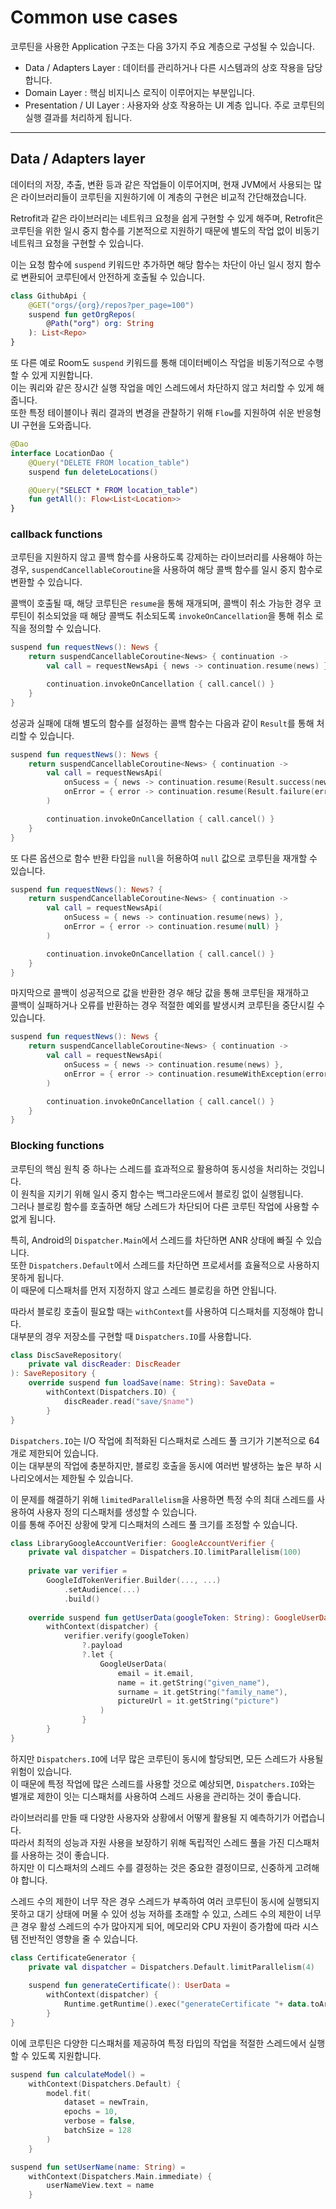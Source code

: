 # Common use cases

코루틴을 사용한 Application 구조는 다음 3가지 주요 계층으로 구성될 수 있습니다.

- Data / Adapters Layer : 데이터를 관리하거나 다른 시스템과의 상호 작용을 담당합니다.
- Domain Layer : 핵심 비지니스 로직이 이루어지는 부분입니다.
- Presentation / UI Layer : 사용자와 상호 작용하는 UI 계층 입니다. 주로 코루틴의 실행 결과를 처리하게 됩니다.

---

## Data / Adapters layer

데이터의 저장, 추출, 변환 등과 같은 작업들이 이루어지며,
현재 JVM에서 사용되는 많은 라이브러리들이 코루틴을 지원하기에 이 계층의 구현은 비교적 간단해졌습니다.

Retrofit과 같은 라이브러리는 네트워크 요청을 쉽게 구현할 수 있게 해주며,
Retrofit은 코루틴을 위한 일시 중지 함수를 기본적으로 지원하기 때문에 별도의 작업 없이 비동기 네트워크 요청을 구현할 수 있습니다.

이는 요청 함수에 `suspend` 키워드만 추가하면 해당 함수는 차단이 아닌 일시 정지 함수로 변환되어 코루틴에서 안전하게 호출될 수 있습니다.

```kotlin
class GithubApi {
    @GET("orgs/{org}/repos?per_page=100")
    suspend fun getOrgRepos(
        @Path("org") org: String
    ): List<Repo>
}
```

또 다른 예로 Room도 `suspend` 키워드를 통해 데이터베이스 작업을 비동기적으로 수행할 수 있게 지원합니다.   
이는 쿼리와 같은 장시간 실행 작업을 메인 스레드에서 차단하지 않고 처리할 수 있게 해줍니다.  
또한 특정 테이블이나 쿼리 결과의 변경을 관찰하기 위해 `Flow`를 지원하여 쉬운 반응형 UI 구현을 도와줍니다.

```kotlin
@Dao
interface LocationDao {
    @Query("DELETE FROM location_table")
    suspend fun deleteLocations()

    @Query("SELECT * FROM location_table")
    fun getAll(): Flow<List<Location>>
}
```

### callback functions

코루틴을 지원하지 않고 콜백 함수를 사용하도록 강제하는 라이브러리를 사용해야 하는 경우,
`suspendCancellableCoroutine`을 사용하여 해당 콜백 함수를 일시 중지 함수로 변환할 수 있습니다.

콜백이 호출될 때, 해당 코루틴은 `resume`을 통해 재개되며,
콜백이 취소 가능한 경우 코루틴이 취소되었을 때 해당 콜백도 취소되도록 `invokeOnCancellation`을 통해 취소 로직을 정의할 수 있습니다.

```kotlin
suspend fun requestNews(): News {
    return suspendCancellableCoroutine<News> { continuation ->
        val call = requestNewsApi { news -> continuation.resume(news) }

        continuation.invokeOnCancellation { call.cancel() }
    }
}
```

성공과 실패에 대해 별도의 함수를 설정하는 콜백 함수는 다음과 같이 `Result`를 통해 처리할 수 있습니다.

```kotlin
suspend fun requestNews(): News {
    return suspendCancellableCoroutine<News> { continuation ->
        val call = requestNewsApi(
            onSucess = { news -> continuation.resume(Result.success(news)) },
            onError = { error -> continuation.resume(Result.failure(error)) }
        )

        continuation.invokeOnCancellation { call.cancel() }
    }
}
```

또 다른 옵션으로 함수 반환 타입을 `null`을 허용하여 `null` 값으로 코루틴을 재개할 수 있습니다.

```kotlin
suspend fun requestNews(): News? {
    return suspendCancellableCoroutine<News> { continuation ->
        val call = requestNewsApi(
            onSucess = { news -> continuation.resume(news) },
            onError = { error -> continuation.resume(null) }
        )

        continuation.invokeOnCancellation { call.cancel() }
    }
}
```

마지막으로 콜백이 성공적으로 값을 반환한 경우 해당 값을 통해 코루틴을 재개하고  
콜백이 실패하거나 오류를 반환하는 경우 적절한 예외를 발생시켜 코루틴을 중단시킬 수 있습니다.

```kotlin
suspend fun requestNews(): News {
    return suspendCancellableCoroutine<News> { continuation ->
        val call = requestNewsApi(
            onSucess = { news -> continuation.resume(news) },
            onError = { error -> continuation.resumeWithException(error) }
        )

        continuation.invokeOnCancellation { call.cancel() }
    }
}
```

### Blocking functions

코루틴의 핵심 원칙 중 하나는 스레드를 효과적으로 활용하여 동시성을 처리하는 것입니다.  
이 원칙을 지키기 위해 일시 중지 함수는 백그라운드에서 블로킹 없이 실행됩니다.  
그러나 블로킹 함수를 호출하면 해당 스레드가 차단되어 다른 코루틴 작업에 사용할 수 없게 됩니다.

특히, Android의 `Dispatcher.Main`에서 스레드를 차단하면 ANR 상태에 빠질 수 있습니다.  
또한 `Dispatchers.Default`에서 스레드를 차단하면 프로세서를 효율적으로 사용하지 못하게 됩니다.  
이 때문에 디스패처를 먼저 지정하지 않고 스레드 블로킹을 하면 안됩니다.

따라서 블로킹 호출이 필요할 때는 `withContext`를 사용하여 디스패처를 지정해야 합니다.  
대부분의 경우 저장소를 구현할 때 `Dispatchers.IO`를 사용합니다.

```kotlin
class DiscSaveRepository(
    private val discReader: DiscReader
): SaveRepository {
    override suspend fun loadSave(name: String): SaveData =
        withContext(Dispatchers.IO) {
            discReader.read("save/$name")
        }
}
```

`Dispatchers.IO`는 I/O 작업에 최적화된 디스패처로 스레드 풀 크기가 기본적으로 64개로 제한되어 있습니다.  
이는 대부분의 작업에 충분하지만, 블로킹 호출을 동시에 여러번 발생하는 높은 부하 시나리오에서는 제한될 수 있습니다.

이 문제를 해결하기 위해 `limitedParallelism`을 사용하면 특정 수의 최대 스레드를 사용하여 사용자 정의 디스패처를 생성할 수 있습니다.  
이를 통해 주어진 상황에 맞게 디스패처의 스레드 풀 크기를 조정할 수 있습니다.

```kotlin
class LibraryGoogleAccountVerifier: GoogleAccountVerifier {
    private val dispatcher = Dispatchers.IO.limitParallelism(100)
    
    private var verifier = 
        GoogleIdTokenVerifier.Builder(..., ...)
            .setAudience(...)
            .build()
    
    override suspend fun getUserData(googleToken: String): GoogleUserData? =
        withContext(dispatcher) {
            verifier.verify(googleToken)
                ?.payload
                ?.let {
                    GoogleUserData(
                        email = it.email,
                        name = it.getString("given_name"),
                        surname = it.getString("family_name"),
                        pictureUrl = it.getString("picture")
                    )
                }
        }
}
```

하지만 `Dispatchers.IO`에 너무 많은 코루틴이 동시에 할당되면, 모든 스레드가 사용될 위험이 있습니다.   
이 때문에 특정 작업에 많은 스레드를 사용할 것으로 예상되면, `Dispatchers.IO`와는 별개로 제한이 잇는 디스패처를 사용하여 스레드 사용을 관리하는 것이 좋습니다.

라이브러리를 만들 때 다양한 사용자와 상황에서 어떻게 활용될 지 예측하기가 어렵습니다.  
따라서 최적의 성능과 자원 사용을 보장하기 위해 독립적인 스레드 풀을 가진 디스패처를 사용하는 것이 좋습니다.  
하지만 이 디스패처의 스레드 수를 결정하는 것은 중요한 결정이므로, 신중하게 고려해야 합니다.

스레드 수의 제한이 너무 작은 경우 스레드가 부족하여 여러 코루틴이 동시에 실행되지 못하고 대기 상태에 머물 수 있어 성능 저하를 초래할 수 있고,
스레드 수의 제한이 너무 큰 경우 활성 스레드의 수가 많아지게 되어, 메모리와 CPU 자원이 증가함에 따라 시스템 전반적인 영향을 줄 수 있습니다.

```kotlin
class CertificateGenerator {
    private val dispatcher = Dispatchers.Default.limitParallelism(4)
    
    suspend fun generateCertificate(): UserData =
        withContext(dispatcher) {
            Runtime.getRuntime().exec("generateCertificate "+ data.toArgs())
        }
}
```

이에 코루틴은 다양한 디스패처를 제공하여 특정 타입의 작업을 적절한 스레드에서 실행할 수 있도록 지원합니다.

```kotlin
suspend fun calculateModel() = 
    withContext(Dispatchers.Default) {
        model.fit(
            dataset = newTrain,
            epochs = 10,
            verbose = false,
            batchSize = 128
        )
    }

suspend fun setUserName(name: String) = 
    withContext(Dispatchers.Main.immediate) {
        userNameView.text = name
    }
```